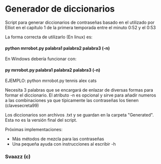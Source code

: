 # Generador de diccionarios

Script para generar diccionarios de contraseñas basado en el utilizado por Elliot en el capítulo 1 de la primera temporada entre el minuto 0:52 y el 0:53

La forma correcta de utilizarlo (En linux) es:

#### python mrrobot.py palabra1 palabra2 palabra3 (-n)

En Windows debería funcionar con:

#### py mrrobot.py palabra1 palabra2 palabra3 (-n)

EJEMPLO:
python mrrobot.py tennis alex cats

Necesita 3 palabras que se encargará de enlazar de diversas formas para formar el diccionario. El atributo -n es opcional y sirve para añadir numeros a las combinaciones ya que típicamente las contraseñas los tienen (clavesecreta99)

Los diccionarios son archivos .txt y se guardan en la carpeta "Generated".
Esta no es la versión final del script.

Próximas implementaciones:
  - Más métodos de mezcla para las contraseñas
  - Una pequeña ayuda con instrucciones al escribir -h

### Svaazz (c)
